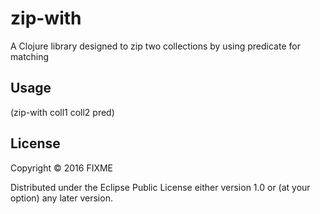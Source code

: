 # zip-with

A Clojure library designed to zip two collections by using predicate for matching

## Usage

(zip-with coll1 coll2 pred)

## License

Copyright © 2016 FIXME

Distributed under the Eclipse Public License either version 1.0 or (at
your option) any later version.
